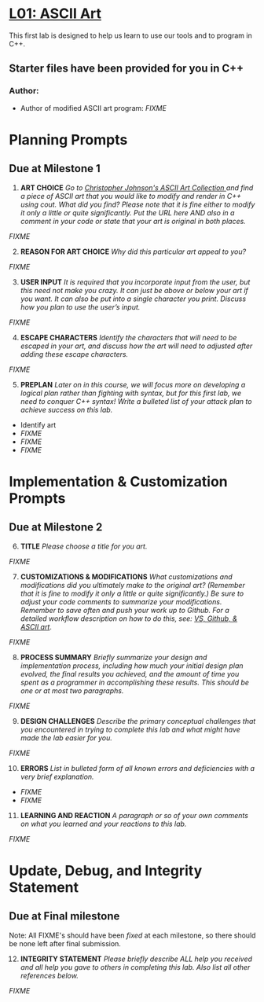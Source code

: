 # [L01: ASCII Art](https://docs.google.com/document/d/14j_z0Q-HcVHP9KLok0PGk6o7U3wKpC7BN_tygccKfK8/edit?usp=sharing)

This first lab is designed to help us learn to use our tools and to program in C++.

## Starter files have been provided for you in C++

### Author:
- Author of modified ASCII art program: *FIXME*

# Planning Prompts
## Due at Milestone 1

1. **ART CHOICE**
*Go to [Christopher Johnson's ASCII Art Collection ](https://asciiart.website/) and find a piece of ASCII art that you would like to modify and render in C++ using cout.  What did you find? Please note that it is fine either to modify it only a little or quite significantly. Put the URL here AND also in a comment in your code or state that your art is original in both places.*

*FIXME*

2. **REASON FOR ART CHOICE**
*Why did this particular art appeal to you?*

*FIXME*

3. **USER INPUT**
*It is required that you incorporate input from the user, but this need not make you crazy. It can just be above or below your art if you want. It can also be put into a single character you print. Discuss how you plan to use the user’s input.*

*FIXME*

4. **ESCAPE CHARACTERS**
*Identify the characters that will need to be escaped in your art, and discuss how the art will need to adjusted after adding these escape characters.*

*FIXME*

5. **PREPLAN**
*Later on in this course, we will focus more on developing a logical plan rather than fighting with syntax, but for this first lab, we need to conquer C++ syntax!  Write a bulleted list of your attack plan to achieve success on this lab.*
  - Identify art
  - *FIXME*
  - *FIXME*
  - *FIXME*

# Implementation & Customization Prompts
## Due at  Milestone 2

6. **TITLE**
*Please choose a title for you art.*

*FIXME*

7. **CUSTOMIZATIONS & MODIFICATIONS**
*What customizations and modifications did you ultimately make to the original art? (Remember that it is fine to modify it only a little or quite significantly.) Be sure to adjust your code comments to summarize your modifications. Remember  to save often and push your work up to Github. For a detailed workflow description on how to do this, see: [VS, Github, & ASCII art](https://drive.google.com/open?id=1Bz1sbwxid1ydkSHaO5nDMpMgzwa29Py6zzTlWGUvBzM)*.

*FIXME*

8. **PROCESS SUMMARY**
*Briefly summarize your design and implementation process,
including how much your initial design plan evolved,
the final results you achieved, and the amount of time you spent
as a programmer in accomplishing these results.
This should be one or at most two paragraphs.*

*FIXME*

9. **DESIGN CHALLENGES**
*Describe the primary conceptual challenges that you encountered
in trying to complete this lab and what might have made the lab easier for you.*

*FIXME*

10. **ERRORS**
*List in bulleted form of all known errors
and deficiencies with a very brief explanation.*
- *FIXME*
- *FIXME*

11. **LEARNING AND REACTION**
*A paragraph or so of your own comments
on what you learned and your reactions to this lab.*

*FIXME*

# Update, Debug, and Integrity Statement
## Due at Final milestone

Note: All FIXME's should have been *fixed* at each milestone, so there should be none left after final submission.

12. **INTEGRITY STATEMENT**
*Please briefly describe ALL help you received and
all help you gave to others in completing this lab.
Also list all other references below.*

*FIXME*
